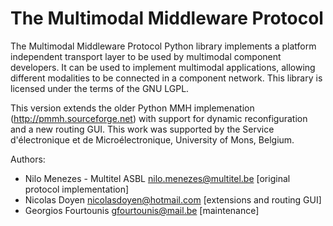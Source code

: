 The Multimodal Middleware Protocol
==================================

The Multimodal Middleware Protocol Python library implements a platform independent transport layer to be used by multimodal component developers. It can be used to implement multimodal applications, allowing different modalities to be connected in a component network.
This library is licensed under the terms of the GNU LGPL.

This version extends the older Python MMH implemenation (http://pmmh.sourceforge.net) with support for dynamic reconfiguration and a new routing GUI. This work was supported by the Service d'électronique et de Microélectronique, University of Mons, Belgium.

Authors:

* Nilo Menezes - Multitel ASBL <nilo.menezes@multitel.be>  [original protocol implementation]
* Nicolas Doyen <nicolasdoyen@hotmail.com>                 [extensions and routing GUI]
* Georgios Fourtounis <gfourtounis@mail.be>                [maintenance]

